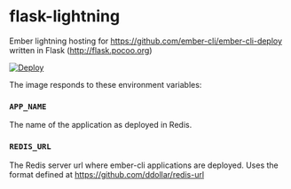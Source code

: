 # flask-lightning
Ember lightning hosting for https://github.com/ember-cli/ember-cli-deploy written in Flask (http://flask.pocoo.org)

[![Deploy](https://www.herokucdn.com/deploy/button.svg)](https://heroku.com/deploy?template=https://github.com/dellintosh/flask-lightning)

The image responds to these environment variables:

### `APP_NAME`

The name of the application as deployed in Redis.

### `REDIS_URL`

The Redis server url where ember-cli applications are deployed.  Uses the format defined at https://github.com/ddollar/redis-url

